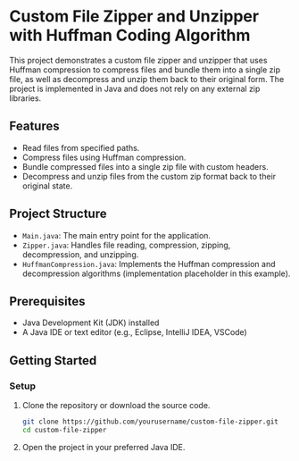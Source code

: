 # Custom File Zipper and Unzipper with Huffman Coding Algorithm

This project demonstrates a custom file zipper and unzipper that uses Huffman compression to compress files and bundle them into a single zip file, as well as decompress and unzip them back to their original form. The project is implemented in Java and does not rely on any external zip libraries.

## Features

- Read files from specified paths.
- Compress files using Huffman compression.
- Bundle compressed files into a single zip file with custom headers.
- Decompress and unzip files from the custom zip format back to their original state.

## Project Structure

- `Main.java`: The main entry point for the application.
- `Zipper.java`: Handles file reading, compression, zipping, decompression, and unzipping.
- `HuffmanCompression.java`: Implements the Huffman compression and decompression algorithms (implementation placeholder in this example).

## Prerequisites

- Java Development Kit (JDK) installed
- A Java IDE or text editor (e.g., Eclipse, IntelliJ IDEA, VSCode)

## Getting Started

### Setup

1. Clone the repository or download the source code.

    ```sh
    git clone https://github.com/yourusername/custom-file-zipper.git
    cd custom-file-zipper
    ```

2. Open the project in your preferred Java IDE.
